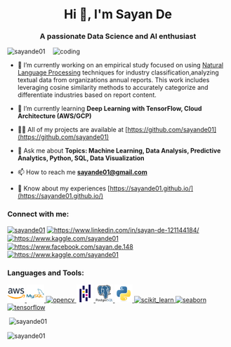<h1 align="center">Hi 👋, I'm Sayan De</h1>
<h3 align="center">A passionate Data Science and AI enthusiast</h3>

<img align="right" alt="coding" width="400" src="https://intellipaat.com/blog/wp-content/uploads/2015/11/e42cce_756b090fe40548eda9148fd5599980bb_mv2.gif">

<p align="left"> <img src="https://komarev.com/ghpvc/?username=sayande01&label=Profile%20views&color=0e75b6&style=flat" alt="sayande01" /> </p>

- 🔭 I’m currently working on an empirical study focused on using [Natural Language Processing](https://github.com/sayande01/Natural_Language_Processing) techniques for industry classification,analyzing textual data from organizations annual reports. This work includes leveraging cosine similarity methods to accurately categorize and differentiate industries based on report content.

- 🌱 I’m currently learning **Deep Learning with TensorFlow, Cloud Architecture (AWS/GCP)**

- 👨‍💻 All of my projects are available at [https://github.com/sayande01](https://github.com/sayande01)

- 💬 Ask me about **Topics: Machine Learning, Data Analysis, Predictive Analytics, Python, SQL, Data Visualization**

- 📫 How to reach me **sayande01@gmail.com**

- 📄 Know about my experiences [https://sayande01.github.io/](https://sayande01.github.io/)

<h3 align="left">Connect with me:</h3>
<p align="left">
<a href="https://twitter.com/sayande01" target="blank"><img align="center" src="https://raw.githubusercontent.com/rahuldkjain/github-profile-readme-generator/master/src/images/icons/Social/twitter.svg" alt="sayande01" height="30" width="40" /></a>
<a href="https://linkedin.com/in/https://www.linkedin.com/in/sayan-de-121144184/" target="blank"><img align="center" src="https://raw.githubusercontent.com/rahuldkjain/github-profile-readme-generator/master/src/images/icons/Social/linked-in-alt.svg" alt="https://www.linkedin.com/in/sayan-de-121144184/" height="30" width="40" /></a>
<a href="https://kaggle.com/https://www.kaggle.com/sayande01" target="blank"><img align="center" src="https://raw.githubusercontent.com/rahuldkjain/github-profile-readme-generator/master/src/images/icons/Social/kaggle.svg" alt="https://www.kaggle.com/sayande01" height="30" width="40" /></a>
<a href="https://fb.com/https://www.facebook.com/sayan.de.148" target="blank"><img align="center" src="https://raw.githubusercontent.com/rahuldkjain/github-profile-readme-generator/master/src/images/icons/Social/facebook.svg" alt="https://www.facebook.com/sayan.de.148" height="30" width="40" /></a>
<a href="https://instagram.com/https://www.kaggle.com/sayande01" target="blank"><img align="center" src="https://raw.githubusercontent.com/rahuldkjain/github-profile-readme-generator/master/src/images/icons/Social/instagram.svg" alt="https://www.kaggle.com/sayande01" height="30" width="40" /></a>
</p>

<h3 align="left">Languages and Tools:</h3>
<p align="left"> <a href="https://aws.amazon.com" target="_blank" rel="noreferrer"> <img src="https://raw.githubusercontent.com/devicons/devicon/master/icons/amazonwebservices/amazonwebservices-original-wordmark.svg" alt="aws" width="40" height="40"/> </a> <a href="https://www.mysql.com/" target="_blank" rel="noreferrer"> <img src="https://raw.githubusercontent.com/devicons/devicon/master/icons/mysql/mysql-original-wordmark.svg" alt="mysql" width="40" height="40"/> </a> <a href="https://opencv.org/" target="_blank" rel="noreferrer"> <img src="https://www.vectorlogo.zone/logos/opencv/opencv-icon.svg" alt="opencv" width="40" height="40"/> </a> <a href="https://pandas.pydata.org/" target="_blank" rel="noreferrer"> <img src="https://raw.githubusercontent.com/devicons/devicon/2ae2a900d2f041da66e950e4d48052658d850630/icons/pandas/pandas-original.svg" alt="pandas" width="40" height="40"/> </a> <a href="https://www.postgresql.org" target="_blank" rel="noreferrer"> <img src="https://raw.githubusercontent.com/devicons/devicon/master/icons/postgresql/postgresql-original-wordmark.svg" alt="postgresql" width="40" height="40"/> </a> <a href="https://www.python.org" target="_blank" rel="noreferrer"> <img src="https://raw.githubusercontent.com/devicons/devicon/master/icons/python/python-original.svg" alt="python" width="40" height="40"/> </a> <a href="https://scikit-learn.org/" target="_blank" rel="noreferrer"> <img src="https://upload.wikimedia.org/wikipedia/commons/0/05/Scikit_learn_logo_small.svg" alt="scikit_learn" width="40" height="40"/> </a> <a href="https://seaborn.pydata.org/" target="_blank" rel="noreferrer"> <img src="https://seaborn.pydata.org/_images/logo-mark-lightbg.svg" alt="seaborn" width="40" height="40"/> </a> <a href="https://www.tensorflow.org" target="_blank" rel="noreferrer"> <img src="https://www.vectorlogo.zone/logos/tensorflow/tensorflow-icon.svg" alt="tensorflow" width="40" height="40"/> </a> </p>

<p>&nbsp;<img align="center" src="https://github-readme-stats.vercel.app/api?username=sayande01&show_icons=true&locale=en" alt="sayande01" /></p>
<p><img align="center" src="https://github-readme-streak-stats.herokuapp.com/?user=sayande01&" alt="sayande01" /></p>


